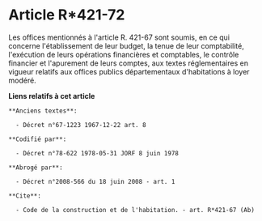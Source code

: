 # Article R*421-72

Les offices mentionnés à l'article R. 421-67 sont soumis, en ce qui concerne l'établissement de leur budget, la tenue de leur
comptabilité, l'exécution de leurs opérations financières et comptables, le contrôle financier et l'apurement de leurs
comptes, aux textes réglementaires en vigueur relatifs aux offices publics départementaux d'habitations à loyer modéré.

**Liens relatifs à cet article**

	**Anciens textes**:

	  - Décret n°67-1223 1967-12-22 art. 8

	**Codifié par**:

	  - Décret n°78-622 1978-05-31 JORF 8 juin 1978

	**Abrogé par**:

	  - Décret n°2008-566 du 18 juin 2008 - art. 1

	**Cite**:

	  - Code de la construction et de l'habitation. - art. R*421-67 (Ab)
